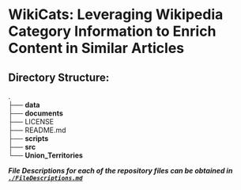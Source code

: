# WikiCats: Leveraging Wikipedia Category Information to Enrich Content in Similar Articles

## Directory Structure:

. <br>
├── **data** <br>
├── **documents** <br>
├── LICENSE <br>
├── README.md <br>
├── **scripts** <br>
├── **src** <br>
└── **Union_Territories** <br>

***File Descriptions for each of the repository files can be obtained in [`./FileDescriptions.md`](./FileDescriptions.md)***